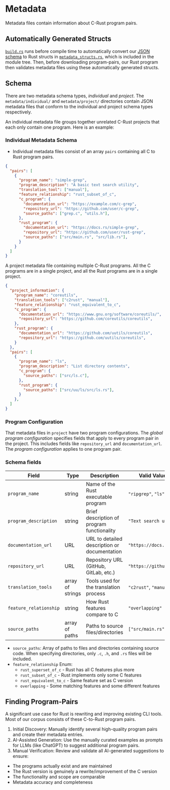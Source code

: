 # Metadata

Metadata files contain information about C-Rust program pairs.

## Automatically Generated Structs

[`build.rs`](../build.rs) runs before compile time to automatically convert our [JSON schema](./metadata.schema.json) to Rust structs in [`metadata_structs.rs`](../src/corpus/metadata_structs.rs), which is included in the module tree. Then, before downloading program-pairs, our Rust program then validates metadata files using these automatically generated structs.

## Schema

There are two metadata schema types, *individual* and *project*. The `metadata/individual/` and `metadata/project/` directories contain JSON metadata files that conform to the individual and project schema types respectively.

An individual metadata file groups together unrelated C-Rust projects that each only contain one program.  Here is an example:

### Individual Metadata Schema

- Individual metadata files consist of an array `pairs` containing all C to Rust program pairs.

```json
{
  "pairs": [
    {
      "program_name": "simple-grep",
      "program_description": "A basic text search utility",
      "translation_tool": ["manual"],
      "feature_relationship": "rust_subset_of_c",
      "c_program": {
        "documentation_url": "https://example.com/c-grep",
        "repository_url": "https://github.com/user/c-grep",
        "source_paths": ["grep.c", "utils.h"],
      },
      "rust_program": {
        "documentation_url": "https://docs.rs/simple-grep",
        "repository_url": "https://github.com/user/rust-grep",
        "source_paths": ["src/main.rs", "src/lib.rs"],
      }
    }
  ]
}
```

A project metadata file containing multiple C-Rust programs.  All the C programs are in a single project, and all the Rust programs are in a single project.

```json
{
  "project_information": {
    "program_name": "coreutils",
    "translation_tools": ["c2rust", "manual"],
    "feature_relationship": "rust_equivalent_to_c",
    "c_program": {
      "documentation_url": "https://www.gnu.org/software/coreutils/",
      "repository_url": "https://github.com/coreutils/coreutils",
    },
    "rust_program": {
      "documentation_url": "https://github.com/uutils/coreutils",
      "repository_url": "https://github.com/uutils/coreutils",
    }
  },
  "pairs": [
    {
      "program_name": "ls",
      "program_description": "List directory contents",
      "c_program": {
        "source_paths": ["src/ls.c"],
      },
      "rust_program": {
        "source_paths": ["src/uu/ls/src/ls.rs"],
      }
    },
  ]
}
```

### Program Configuration

That metadata files in `project` have two program configurations. The *global program configuration* specifies fields that apply to every program pair in the project. This includes fields like `repository_url` and `documentation_url`. The *program configuration* applies to one program pair.

### Schema fields

| Field | Type | Description | Valid Values/Examples |
|-------|------|-------------|----------------------|
| `program_name` | string | Name of the Rust executable program | `"ripgrep"`, `"ls"` |
| `program_description` | string | Brief description of program functionality | `"Text search utility"` |
| `documentation_url` | URL | URL to detailed description or documentation | `"https://docs.rs/crate"` |
| `repository_url` | URL | Repository URL (GitHub, GitLab, etc.) | `"https://github.com/user/repo"` |
| `translation_tools` | array of strings | Tools used for the translation process | `"c2rust"`, `"manual"` |
| `feature_relationship` | string | How Rust features compare to C | `"overlapping"` |
| `source_paths` | array of paths | Paths to source files/directories | `["src/main.rs", "src/"]` |

- `source_paths`: Array of paths to files and directories containing source code. When specifying directories, only `.c`, `.h`, and `.rs` files will be included.
- `feature_relationship` Enum:
  - `rust_superset_of_c` - Rust has all C features plus more
  - `rust_subset_of_c` - Rust implements only some C features
  - `rust_equivalent_to_c` - Same feature set as C version
  - `overlapping` - Some matching features and some different features

## Finding Program-Pairs

A significant use case for Rust is rewriting and improving existing CLI tools. Most of our corpus consists of these C-to-Rust program pairs.

1. Initial Discovery: Manually identify several high-quality program pairs and create their metadata entries.
2. AI-Assisted Generation: Use the manually curated examples as prompts for LLMs (like ChatGPT) to suggest additional program pairs.
3. Manual Verification: Review and validate all AI-generated suggestions to ensure:
  - The programs actually exist and are maintained
  - The Rust version is genuinely a rewrite/improvement of the C version
  - The functionality and scope are comparable
  - Metadata accuracy and completeness
